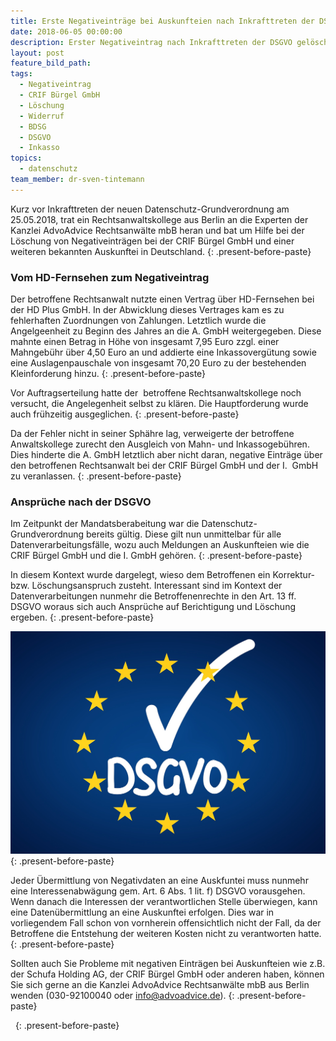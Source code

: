 ```yaml
---
title: Erste Negativeinträge bei Auskunfteien nach Inkrafttreten der DSGVO gelöscht
date: 2018-06-05 00:00:00
description: Erster Negativeintrag nach Inkrafttreten der DSGVO gelöscht
layout: post
feature_bild_path:
tags:
  - Negativeintrag
  - CRIF Bürgel GmbH
  - Löschung
  - Widerruf
  - BDSG
  - DSGVO
  - Inkasso
topics:
  - datenschutz
team_member: dr-sven-tintemann
---
```


Kurz vor Inkrafttreten der neuen Datenschutz-Grundverordnung am 25.05.2018, trat ein Rechtsanwaltskollege aus Berlin an die Experten der Kanzlei AdvoAdvice Rechtsanw&auml;lte mbB heran und bat um Hilfe bei der L&ouml;schung von Negativeintr&auml;gen bei der CRIF B&uuml;rgel GmbH und einer weiteren bekannten Auskunftei in Deutschland.
{: .present-before-paste}

### Vom HD-Fernsehen zum Negativeintrag

Der betroffene Rechtsanwalt nutzte einen Vertrag &uuml;ber HD-Fernsehen bei der HD Plus GmbH. In der Abwicklung dieses Vertrages kam es zu fehlerhaften Zuordnungen von Zahlungen. Letztlich wurde die Angelgeenheit zu Beginn des Jahres an die A. GmbH weitergegeben. Diese mahnte einen Betrag in H&ouml;he von insgesamt 7,95 Euro zzgl. einer Mahngeb&uuml;hr &uuml;ber 4,50 Euro an und addierte eine Inkassoverg&uuml;tung sowie eine Auslagenpauschale von insgesamt 70,20 Euro zu der bestehenden Kleinforderung hinzu.
{: .present-before-paste}

Vor Auftragserteilung hatte der&nbsp; betroffene Rechtsanwaltskollege noch versucht, die Angelegenheit selbst zu kl&auml;ren. Die Hauptforderung wurde auch fr&uuml;hzeitig ausgeglichen.
{: .present-before-paste}

Da der Fehler nicht in seiner Sph&auml;hre lag, verweigerte der betroffene Anwaltskollege zurecht den Ausgleich von Mahn- und Inkassogeb&uuml;hren. Dies hinderte die A. GmbH letztlich aber nicht daran, negative Eintr&auml;ge &uuml;ber den betroffenen Rechtsanwalt bei der CRIF B&uuml;rgel GmbH und der I.&nbsp; GmbH zu veranlassen.
{: .present-before-paste}

### Anspr&uuml;che nach der DSGVO

Im Zeitpunkt der Mandatsberabeitung war die Datenschutz-Grundverordnung bereits g&uuml;ltig. Diese gilt nun unmittelbar f&uuml;r alle Datenverarbeitungsf&auml;lle, wozu auch Meldungen an Auskunfteien wie die CRIF B&uuml;rgel GmbH und die I. GmbH geh&ouml;ren.
{: .present-before-paste}

In diesem Kontext wurde dargelegt, wieso dem Betroffenen ein Korrektur- bzw. L&ouml;schungsanspruch zusteht. Interessant sind im Kontext der Datenverarbeitungen nunmehr die Betroffenenrechte in den Art. 13 ff.&nbsp; DSGVO woraus sich auch Anspr&uuml;che auf Berichtigung und L&ouml;schung ergeben.
{: .present-before-paste}

![](/uploads/dsgvo-3446011-1920.jpg)
{: .present-before-paste}

Jeder &Uuml;bermittlung von Negativdaten an eine Auskfuntei muss nunmehr eine Interessenabw&auml;gung gem. Art. 6 Abs. 1 lit. f) DSGVO vorausgehen. Wenn danach die Interessen der verantwortlichen Stelle &uuml;berwiegen, kann eine Daten&uuml;bermittlung an eine Auskunftei erfolgen. Dies war in vorliegendem Fall schon von vornherein offensichtlich nicht der Fall, da der Betroffene die Entstehung der weiteren Kosten nicht zu verantworten hatte.
{: .present-before-paste}

Sollten auch Sie Probleme mit negativen Eintr&auml;gen bei Auskunfteien wie z.B. der Schufa Holding AG, der CRIF B&uuml;rgel GmbH oder anderen haben, k&ouml;nnen Sie sich gerne an die Kanzlei AdvoAdvice Rechtsanw&auml;lte mbB aus Berlin wenden (030-92100040 oder info@advoadvice.de).
{: .present-before-paste}

&nbsp;
{: .present-before-paste}